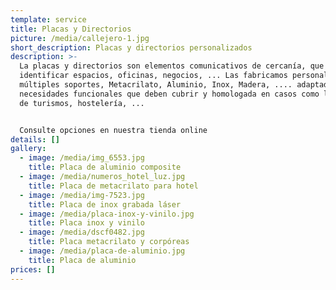 ```yaml
---
template: service
title: Placas y Directorios
picture: /media/callejero-1.jpg
short_description: Placas y directorios personalizados
description: >-
  La placas y directorios son elementos comunicativos de cercanía, que ayudan a
  identificar espacios, oficinas, negocios, ... Las fabricamos personalizadas en
  múltiples soportes, Metacrilato, Aluminio, Inox, Madera, .... adaptadas a las
  necesidades funcionales que deben cubrir y homologada en casos como las placas
  de turismos, hostelería, ... 


  Consulte opciones en nuestra tienda online
details: []
gallery:
  - image: /media/img_6553.jpg
    title: Placa de aluminio composite
  - image: /media/numeros_hotel_luz.jpg
    title: Placa de metacrilato para hotel
  - image: /media/img-7523.jpg
    title: Placa de inox grabada láser
  - image: /media/placa-inox-y-vinilo.jpg
    title: Placa inox y vinilo
  - image: /media/dscf0482.jpg
    title: Placa metacrilato y corpóreas
  - image: /media/placa-de-aluminio.jpg
    title: Placa de aluminio
prices: []
---
```


